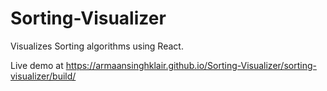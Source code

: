 # Sorting-Visualizer
Visualizes Sorting algorithms using React.

Live demo at https://armaansinghklair.github.io/Sorting-Visualizer/sorting-visualizer/build/
